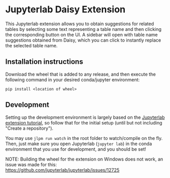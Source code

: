 # Jupyterlab Daisy Extension

This Jupyterlab extension allows you to obtain suggestions for related tables by selecting some text representing a table name and then clicking the corresponding button on the UI. A sidebar will open with table name suggestions obtained from Daisy, which you can click to instantly replace the selected table name.

## Installation instructions

Download the wheel that is added to any release, and then execute the following command in your desired conda/jupyter environment:
```
pip install <location of wheel>
```

## Development
Setting up the development environment is largely based on the [Jupyterlab extension tutorial](https://jupyterlab.readthedocs.io/en/stable/extension/extension_tutorial.html), so follow that for the initial setup (until but not including "Create a repository").

You may use `jlpm run watch` in the root folder to watch/compile on the fly. Then, just make sure you open Jupyterlab (`jupyter lab`) in the conda environment that you use for development, and you should be set!

NOTE: Building the wheel for the extension on Windows does not work, an issue was made for this: https://github.com/jupyterlab/jupyterlab/issues/12725
